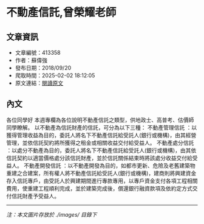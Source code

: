 # 不動產信託,曾榮耀老師

## 文章資訊
- 文章編號：413358
- 作者：蘇偉強
- 發布日期：2018/09/20
- 爬取時間：2025-02-02 18:12:05
- 原文連結：[閱讀原文](https://real-estate.get.com.tw/Columns/detail.aspx?no=413358)

## 內文
各位同學好
本週專欄為各位說明不動產信託之類型，供地政士、高普考、估價師同學瞭解。
以不動產為信託財產的信託，可分為以下三種：
不動產管理信託
：以獲得管理收益為目的，委託人將名下不動產信託給受託人(銀行或機構)，由其經營管理，並依信託契約將所獲得之租金或相關收益交付給受益人。
不動產處分信託
：以處分不動產為目的，委託人將名下不動產信託給受託人(銀行或機構)，由其依信託契約以適當價格處分該信託財產，並於信託關係結束時將該處分收益交付給受益人。
不動產開發信託
：以不動產開發為目的，如都市更新、危險及老舊建築物重建之合建案，所有權人將不動產信託給受託人(銀行或機構)，建商則將興建資金存入信託專戶，由受託人於興建期間進行專款專用，以專戶資金支付各項工程相關費用，使重建工程順利完成，並於建築完成後，償還銀行融資款項及依約定方式交付信託財產予受益人。

---
*注：本文圖片存放於 ./images/ 目錄下*
